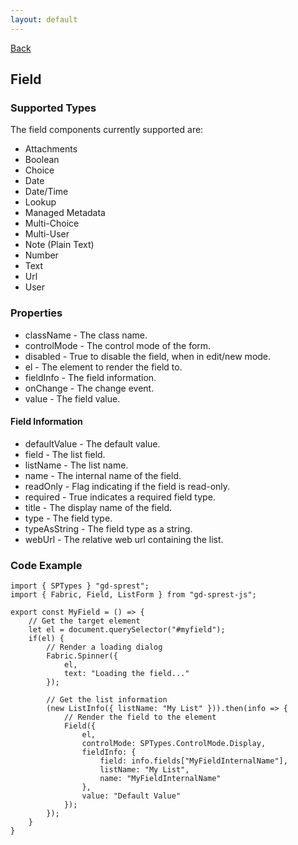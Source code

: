 ```yaml
---
layout: default
---
```

[Back](/js/components)
## Field
### Supported Types
The field components currently supported are:
* Attachments
* Boolean
* Choice
* Date
* Date/Time
* Lookup
* Managed Metadata
* Multi-Choice
* Multi-User
* Note (Plain Text)
* Number
* Text
* Url
* User

### Properties
* className - The class name.
* controlMode - The control mode of the form.
* disabled - True to disable the field, when in edit/new mode.
* el - The element to render the field to.
* fieldInfo - The field information.
* onChange - The change event.
* value - The field value.

#### Field Information
* defaultValue - The default value.
* field - The list field.
* listName - The list name.
* name - The internal name of the field.
* readOnly - Flag indicating if the field is read-only.
* required - True indicates a required field type.
* title - The display name of the field.
* type - The field type.
* typeAsString - The field type as a string.
* webUrl - The relative web url containing the list.

### Code Example
```tsx
import { SPTypes } "gd-sprest";
import { Fabric, Field, ListForm } from "gd-sprest-js";

export const MyField = () => {
    // Get the target element
    let el = document.querySelector("#myfield");
    if(el) {
        // Render a loading dialog
        Fabric.Spinner({
            el,
            text: "Loading the field..."
        });

        // Get the list information
        (new ListInfo({ listName: "My List" })).then(info => {
            // Render the field to the element
            Field({
                el,
                controlMode: SPTypes.ControlMode.Display,
                fieldInfo: {
                    field: info.fields["MyFieldInternalName"],
                    listName: "My List",
                    name: "MyFieldInternalName"
                },
                value: "Default Value"
            });
        });
    }
}
```